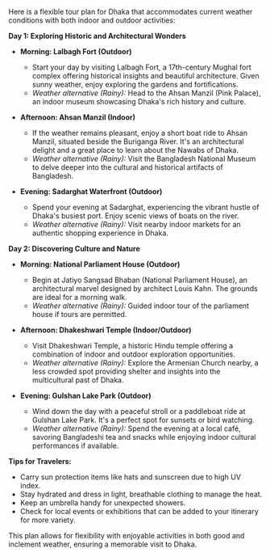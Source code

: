 Here is a flexible tour plan for Dhaka that accommodates current weather conditions with both indoor and outdoor activities:

**Day 1: Exploring Historic and Architectural Wonders**

- **Morning: Lalbagh Fort (Outdoor)**
  - Start your day by visiting Lalbagh Fort, a 17th-century Mughal fort complex offering historical insights and beautiful architecture. Given sunny weather, enjoy exploring the gardens and fortifications.
  - *Weather alternative (Rainy):* Head to the Ahsan Manzil (Pink Palace), an indoor museum showcasing Dhaka's rich history and culture.

- **Afternoon: Ahsan Manzil (Indoor)**
  - If the weather remains pleasant, enjoy a short boat ride to Ahsan Manzil, situated beside the Buriganga River. It's an architectural delight and a great place to learn about the Nawabs of Dhaka.
  - *Weather alternative (Rainy):* Visit the Bangladesh National Museum to delve deeper into the cultural and historical artifacts of Bangladesh.

- **Evening: Sadarghat Waterfront (Outdoor)**
  - Spend your evening at Sadarghat, experiencing the vibrant hustle of Dhaka's busiest port. Enjoy scenic views of boats on the river.
  - *Weather alternative (Rainy):* Visit nearby indoor markets for an authentic shopping experience in Dhaka.

**Day 2: Discovering Culture and Nature**

- **Morning: National Parliament House (Outdoor)**
  - Begin at Jatiyo Sangsad Bhaban (National Parliament House), an architectural marvel designed by architect Louis Kahn. The grounds are ideal for a morning walk.
  - *Weather alternative (Rainy):* Guided indoor tour of the parliament house if tours are permitted.

- **Afternoon: Dhakeshwari Temple (Indoor/Outdoor)**
  - Visit Dhakeshwari Temple, a historic Hindu temple offering a combination of indoor and outdoor exploration opportunities.
  - *Weather alternative (Rainy):* Explore the Armenian Church nearby, a less crowded spot providing shelter and insights into the multicultural past of Dhaka.

- **Evening: Gulshan Lake Park (Outdoor)**
  - Wind down the day with a peaceful stroll or a paddleboat ride at Gulshan Lake Park. It's a perfect spot for sunsets or bird watching.
  - *Weather alternative (Rainy):* Spend the evening at a local café, savoring Bangladeshi tea and snacks while enjoying indoor cultural performances if available.

**Tips for Travelers:**
- Carry sun protection items like hats and sunscreen due to high UV index.
- Stay hydrated and dress in light, breathable clothing to manage the heat.
- Keep an umbrella handy for unexpected showers.
- Check for local events or exhibitions that can be added to your itinerary for more variety. 

This plan allows for flexibility with enjoyable activities in both good and inclement weather, ensuring a memorable visit to Dhaka.